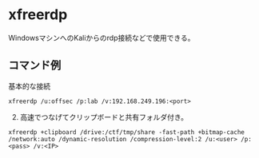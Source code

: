 # xfreerdp

WindowsマシンへのKaliからのrdp接続などで使用できる。  
  
## コマンド例
基本的な接続
```
xfreerdp /u:offsec /p:lab /v:192.168.249.196:<port>
```

2. 高速でつなげてクリップボードと共有フォルダ付き。
```
xfreerdp +clipboard /drive:/ctf/tmp/share -fast-path +bitmap-cache /network:auto /dynamic-resolution /compression-level:2 /u:<user> /p:<pass> /v:<IP>
```
